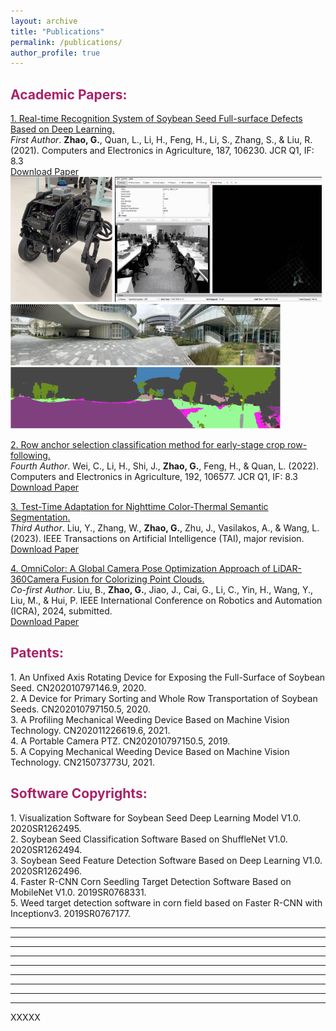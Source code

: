 ```yaml
---
layout: archive
title: "Publications"
permalink: /publications/
author_profile: true
---
```



<h2><span style="color: rgb(167, 35, 107);"><b>Academic Papers:</b></span></h2> 

<!-- [1. Real-time Recognition System of Soybean Seed Full-surface Defects Based on Deep Learning.](https://www.sciencedirect.com/science/article/abs/pii/S0168169921002477)  \
*First Author*. Zhao, G., Quan, L., Li, H., Feng, H., Li, S., Zhang, S., & Liu, R. (2021). Computers and Electronics in Agriculture, 187, 106230. JCR Q1, IF: 8.3 \
[Download Paper](https://drive.google.com/file/d/1e9GbFJTDqGTGg2nrs4h6A_kRV9-1Uhfn/view)

[2. Row anchor selection classification method for early-stage crop row-following.](https://www.sciencedirect.com/science/article/pii/S0168169921005949)  \
*Fourth Author*. Wei, C., Li, H., Shi, J., Zhao, G., Feng, H., & Quan, L. (2022). Computers and Electronics in Agriculture, 192, 106577. JCR Q1, IF: 8.3 \
[Download Paper](https://drive.google.com/file/d/1SGTYsMh1vMhl_788ZPZwwfGD7qmYYDlv/view)

[3. Test-Time Adaptation for Nighttime Color-Thermal Semantic Segmentation.](https://ieeexplore.ieee.org/xpl/RecentIssue.jsp?punumber=9078688)  \
*Third Author*. IEEE Transactions on Artificial Intelligence (TAI), 2023, major revision.  \
[Download Paper](https://arxiv.org/pdf/2307.04470.pdf)

[4. OmniColor: A Global Camera Pose Optimization Approach of LiDAR-360Camera Fusion for Colorizing Point Clouds.](https://2024.ieee-icra.org/)  \
*Co-first Author*. IEEE International Conference on Robotics and Automation (ICRA), 2024, submitted.  \
[Download Paper](https://drive.google.com/file/d/1YiVRoMMubX1pikOf8oRoC5yxftBcIqzZ/view?usp=sharing) -->

[1. Real-time Recognition System of Soybean Seed Full-surface Defects Based on Deep Learning.](https://www.sciencedirect.com/science/article/abs/pii/S0168169921002477)  \
*First Author*. **Zhao, G.**, Quan, L., Li, H., Feng, H., Li, S., Zhang, S., & Liu, R. (2021). Computers and Electronics in Agriculture, 187, 106230. JCR Q1, IF: 8.3 \
[Download Paper](https://drive.google.com/file/d/1e9GbFJTDqGTGg2nrs4h6A_kRV9-1Uhfn/view)
<br/><img src='/images/car.png' width='163' height='200'>&nbsp;<img src='/images/vio.gif' width='331' height='200'>&nbsp;<img src='/images/seg.png' width='432' height='200'> <br>

[2. Row anchor selection classification method for early-stage crop row-following.](https://www.sciencedirect.com/science/article/pii/S0168169921005949)  \
*Fourth Author*. Wei, C., Li, H., Shi, J., **Zhao, G.**, Feng, H., & Quan, L. (2022). Computers and Electronics in Agriculture, 192, 106577. JCR Q1, IF: 8.3 \
[Download Paper](https://drive.google.com/file/d/1SGTYsMh1vMhl_788ZPZwwfGD7qmYYDlv/view)

[3. Test-Time Adaptation for Nighttime Color-Thermal Semantic Segmentation.](https://ieeexplore.ieee.org/xpl/RecentIssue.jsp?punumber=9078688)  \
*Third Author*. Liu, Y., Zhang, W., **Zhao, G.**, Zhu, J., Vasilakos, A., & Wang, L. (2023). IEEE Transactions on Artificial Intelligence (TAI), major revision.  \
[Download Paper](https://arxiv.org/pdf/2307.04470.pdf)

[4. OmniColor: A Global Camera Pose Optimization Approach of LiDAR-360Camera Fusion for Colorizing Point Clouds.](https://2024.ieee-icra.org/)  \
*Co-first Author*. Liu, B., **Zhao, G.**, Jiao, J., Cai, G., Li, C., Yin, H., Wang, Y., Liu, M., & Hui, P. IEEE International Conference on Robotics and Automation (ICRA), 2024, submitted.  \
[Download Paper](https://drive.google.com/file/d/1YiVRoMMubX1pikOf8oRoC5yxftBcIqzZ/view?usp=sharing)


<h2><span style="color: rgb(167, 35, 107);"><b>Patents:</b></span></h2> 
1. An Unfixed Axis Rotating Device for Exposing the Full-Surface of Soybean Seed. CN202010797146.9, 2020. <br>
2. A Device for Primary Sorting and Whole Row Transportation of Soybean Seeds. CN202010797150.5, 2020. <br>
3. A Profiling Mechanical Weeding Device Based on Machine Vision Technology. CN202011226619.6, 2021. <br>
4. A Portable Camera PTZ. CN202010797150.5, 2019. <br>
5. A Copying Mechanical Weeding Device Based on Machine Vision Technology. CN215073773U, 2021. <br>

<h2><span style="color: rgb(167, 35, 107);"><b>Software Copyrights:</b></span></h2> 
1. Visualization Software for Soybean Seed Deep Learning Model V1.0. 2020SR1262495. <br>
2. Soybean Seed Classification Software Based on ShuffleNet V1.0. 2020SR1262494. <br>
3. Soybean Seed Feature Detection Software Based on Deep Learning V1.0. 2020SR1262496. <br>
4. Faster R-CNN Corn Seedling Target Detection Software Based on MobileNet V1.0. 2019SR0768331.	<br>
5. Weed target detection software in corn field based on Faster R-CNN with Inceptionv3. 2019SR0767177. <br>


------
------
------
------
------
------
------
------
------
XXXXX